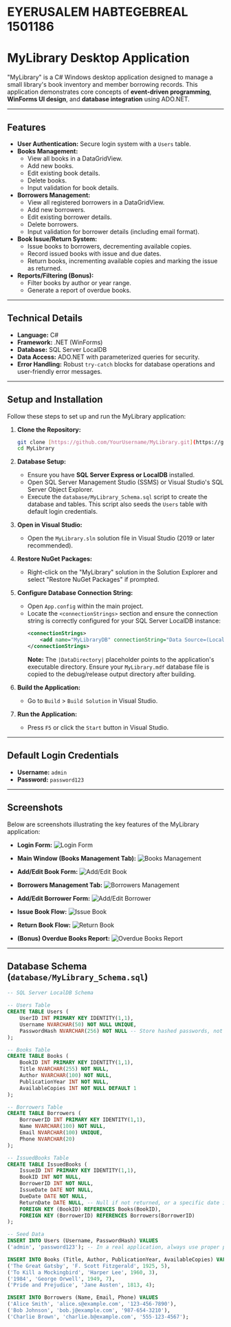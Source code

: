 # EYERUSALEM HABTEGEBREAL 1501186
# MyLibrary Desktop Application


"MyLibrary" is a C# Windows desktop application designed to manage a small library's book inventory and member borrowing records. This application demonstrates core concepts of **event-driven programming**, **WinForms UI design**, and **database integration** using ADO.NET.

---

## Features

* **User Authentication:** Secure login system with a `Users` table.
* **Books Management:**
    * View all books in a DataGridView.
    * Add new books.
    * Edit existing book details.
    * Delete books.
    * Input validation for book details.
* **Borrowers Management:**
    * View all registered borrowers in a DataGridView.
    * Add new borrowers.
    * Edit existing borrower details.
    * Delete borrowers.
    * Input validation for borrower details (including email format).
* **Book Issue/Return System:**
    * Issue books to borrowers, decrementing available copies.
    * Record issued books with issue and due dates.
    * Return books, incrementing available copies and marking the issue as returned.
* **Reports/Filtering (Bonus):**
    * Filter books by author or year range.
    * Generate a report of overdue books.

---

## Technical Details

* **Language:** C#
* **Framework:** .NET (WinForms)
* **Database:** SQL Server LocalDB
* **Data Access:** ADO.NET with parameterized queries for security.
* **Error Handling:** Robust `try-catch` blocks for database operations and user-friendly error messages.

---

## Setup and Installation

Follow these steps to set up and run the MyLibrary application:

1.  **Clone the Repository:**
    ```bash
    git clone [https://github.com/YourUsername/MyLibrary.git](https://github.com/YourUsername/MyLibrary.git)
    cd MyLibrary
    ```

2.  **Database Setup:**
    * Ensure you have **SQL Server Express or LocalDB** installed.
    * Open SQL Server Management Studio (SSMS) or Visual Studio's SQL Server Object Explorer.
    * Execute the `database/MyLibrary_Schema.sql` script to create the database and tables. This script also seeds the `Users` table with default login credentials.

3.  **Open in Visual Studio:**
    * Open the `MyLibrary.sln` solution file in Visual Studio (2019 or later recommended).

4.  **Restore NuGet Packages:**
    * Right-click on the "MyLibrary" solution in the Solution Explorer and select "Restore NuGet Packages" if prompted.

5.  **Configure Database Connection String:**
    * Open `App.config` within the main project.
    * Locate the `<connectionStrings>` section and ensure the connection string is correctly configured for your SQL Server LocalDB instance:
        ```xml
        <connectionStrings>
            <add name="MyLibraryDB" connectionString="Data Source=(LocalDB)\MSSQLLocalDB;AttachDbFilename=|DataDirectory|\MyLibrary.mdf;Integrated Security=True;Connect Timeout=30" providerName="System.Data.SqlClient" />
        </connectionStrings>
        ```
        **Note:** The `|DataDirectory|` placeholder points to the application's executable directory. Ensure your `MyLibrary.mdf` database file is copied to the debug/release output directory after building.

6.  **Build the Application:**
    * Go to `Build` > `Build Solution` in Visual Studio.

7.  **Run the Application:**
    * Press `F5` or click the `Start` button in Visual Studio.

---

## Default Login Credentials

* **Username:** `admin`
* **Password:** `password123`

---

## Screenshots

Below are screenshots illustrating the key features of the MyLibrary application:

* **Login Form:**
    ![Login Form](docs/screenshots/login_form.png)

* **Main Window (Books Management Tab):**
    ![Books Management](docs/screenshots/books_management.png)

* **Add/Edit Book Form:**
    ![Add/Edit Book](docs/screenshots/add_edit_book.png)

* **Borrowers Management Tab:**
    ![Borrowers Management](docs/screenshots/borrowers_management.png)

* **Add/Edit Borrower Form:**
    ![Add/Edit Borrower](docs/screenshots/add_edit_borrower.png)

* **Issue Book Flow:**
    ![Issue Book](docs/screenshots/issue_book_flow.png)

* **Return Book Flow:**
    ![Return Book](docs/screenshots/return_book_flow.png)

* **(Bonus) Overdue Books Report:**
    ![Overdue Books Report](docs/screenshots/overdue_report.png)

---

## Database Schema (`database/MyLibrary_Schema.sql`)

```sql
-- SQL Server LocalDB Schema

-- Users Table
CREATE TABLE Users (
    UserID INT PRIMARY KEY IDENTITY(1,1),
    Username NVARCHAR(50) NOT NULL UNIQUE,
    PasswordHash NVARCHAR(256) NOT NULL -- Store hashed passwords, not plain text!
);

-- Books Table
CREATE TABLE Books (
    BookID INT PRIMARY KEY IDENTITY(1,1),
    Title NVARCHAR(255) NOT NULL,
    Author NVARCHAR(100) NOT NULL,
    PublicationYear INT NOT NULL,
    AvailableCopies INT NOT NULL DEFAULT 1
);

-- Borrowers Table
CREATE TABLE Borrowers (
    BorrowerID INT PRIMARY KEY IDENTITY(1,1),
    Name NVARCHAR(100) NOT NULL,
    Email NVARCHAR(100) UNIQUE,
    Phone NVARCHAR(20)
);

-- IssuedBooks Table
CREATE TABLE IssuedBooks (
    IssueID INT PRIMARY KEY IDENTITY(1,1),
    BookID INT NOT NULL,
    BorrowerID INT NOT NULL,
    IssueDate DATE NOT NULL,
    DueDate DATE NOT NULL,
    ReturnDate DATE NULL, -- Null if not returned, or a specific date if returned
    FOREIGN KEY (BookID) REFERENCES Books(BookID),
    FOREIGN KEY (BorrowerID) REFERENCES Borrowers(BorrowerID)
);

-- Seed Data
INSERT INTO Users (Username, PasswordHash) VALUES
('admin', 'password123'); -- In a real application, always use proper password hashing (e.g., BCrypt)

INSERT INTO Books (Title, Author, PublicationYear, AvailableCopies) VALUES
('The Great Gatsby', 'F. Scott Fitzgerald', 1925, 5),
('To Kill a Mockingbird', 'Harper Lee', 1960, 3),
('1984', 'George Orwell', 1949, 7),
('Pride and Prejudice', 'Jane Austen', 1813, 4);

INSERT INTO Borrowers (Name, Email, Phone) VALUES
('Alice Smith', 'alice.s@example.com', '123-456-7890'),
('Bob Johnson', 'bob.j@example.com', '987-654-3210'),
('Charlie Brown', 'charlie.b@example.com', '555-123-4567');
